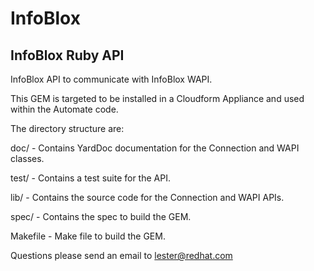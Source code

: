 # InfoBlox
InfoBlox Ruby API
-----------------
InfoBlox API to communicate with InfoBlox WAPI.

This GEM is targeted to be installed in a Cloudform Appliance and used within the Automate
code.

The directory structure are:

doc/ - Contains YardDoc documentation for the Connection and WAPI classes.

test/ - Contains a test suite for the API.

lib/ - Contains the source code for the Connection and WAPI APIs.

spec/ - Contains the spec to build the GEM.

Makefile - Make file to build the GEM.


Questions please send an email to lester@redhat.com
